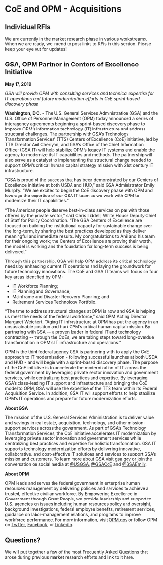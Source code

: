 # CoE and OPM - Acquisitions

## Individual RFIs

We are currently in the market research phase in various workstreams. When we are ready, we intend to post links to RFIs in this section. Please keep your eye out for updates!

## GSA, OPM Partner in Centers of Excellence Initiative

**May 17, 2019**

*GSA will provide OPM with consulting services and technical expertise for IT operations and future modernization efforts in CoE sprint-based discovery phase*

**Washington, D.C.** - The U.S. General Services Administration (GSA) and the U.S. Office of Personnel Management (OPM) today announced a series of interagency agreements beginning a sprint-based discovery phase to improve OPM’s information technology (IT) infrastructure and address structural challenges. The partnership with GSA’s Technology Transformation Services’ (TTS) Centers of Excellence (CoE) initiative, led by TTS Director Anil Cheriyan, and GSA’s Office of the Chief Information Officer (GSA IT) will help stabilize OPM’s legacy IT systems and enable the agency to modernize its IT capabilities and methods. The partnership will also serve as a catalyst to implementing the structural change needed to support OPM’s critical human capital strategy mission with 21st century IT infrastructure.

“GSA is proud of the success that has been demonstrated by our Centers of Excellence initiative at both USDA and HUD,” said GSA Administrator Emily Murphy. “We are excited to begin the CoE discovery phase with OPM and leverage the expertise of our GSA IT team as we work with OPM to modernize their IT capabilities.”

“The American people deserve best-in-class services on par with those offered by the private sector,” said Chris Liddell, White House Deputy Chief of Staff for Policy Coordination. “The GSA Centers of Excellence are focused on building the institutional capacity for sustainable change over the long-term, by sharing the best practices developed as they deliver meaningful and immediate results. My congratulations to Anil and his team for their ongoing work; the Centers of Excellence are proving their worth, the model is working and the foundation for long-term success is being delivered.”

Through this partnership, GSA will help OPM address its critical technology needs by enhancing current IT operations and laying the groundwork for future technology innovations. The CoE and GSA IT teams will focus on four key areas identified by OPM:

* IT Workforce Planning;
* IT Planning and Governance;
* Mainframe and Disaster Recovery Planning; and
* Retirement Services Technology Portfolio.

“The time to address structural changes at OPM is now and GSA is helping us meet the needs of the federal workforce,” said OPM Acting Director Margaret Weichert. “Aging IT infrastructure at OPM has put the agency in an unsustainable position and hurt OPM’s critical human capital mission. By partnering with GSA -- a proven leader in federal IT and technology contracting -- through the CoEs, we are taking steps toward long-overdue transformation in OPM’s IT infrastructure and operations.”

OPM is the third federal agency GSA is partnering with to apply the CoE approach to IT modernization - following successful launches at both USDA and HUD - and will begin with a sprint-based discovery phase. The purpose of the CoE initiative is to accelerate the modernization of IT across the federal government by leveraging private sector innovation and government services, while centralizing best practices and expertise. By leveraging GSA’s class-leading IT support and infrastructure and bringing the CoE model to OPM, GSA will use the expertise of the TTS team within its Federal Acquisition Service. In addition, GSA IT will support efforts to help stabilize OPM’s IT operations and prepare for future modernization efforts.

**About GSA**

The mission of the U.S. General Services Administration is to deliver value and savings in real estate, acquisition, technology, and other mission-support services across the government. As part of GSA’s Technology Transformation Services, the CoE initiative accelerates IT modernization by leveraging private sector innovation and government services while centralizing best practices and expertise for holistic transformation. GSA IT supports technology modernization efforts by delivering innovative, collaborative, and cost-effective IT solutions and services to support GSA’s mission and customers. To learn more about GSA visit [gsa.gov](https://www.gsa.gov/) or join the conversation on social media at [@USGSA](https://twitter.com/USGSA), [@GSACoE](https://twitter.com/GSACoE) and [@GSAEmily](https://twitter.com/GSAEmily).

**About OPM**

OPM leads and serves the federal government in enterprise human resources management by delivering policies and services to achieve a trusted, effective civilian workforce. By Empowering Excellence in Government through Great People, we provide leadership and support to U.S. agencies on issues including human resources policy and oversight, background investigations, federal employee benefits, retirement services, guidance on labor-management relations, and programs to improve workforce performance. For more information, visit [OPM.gov](https://www.opm.gov/) or follow OPM on [Twitter](https://twitter.com/usopm), [Facebook](https://www.facebook.com/USOPM/), or [LinkedIn](https://www.linkedin.com/company/opm/).

## Questions?

We will put together a few of the most Frequently Asked Questions that arose during previous market research efforts and link to it here.
